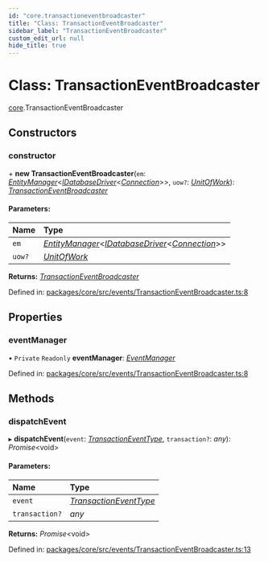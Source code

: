 ```yaml
---
id: "core.transactioneventbroadcaster"
title: "Class: TransactionEventBroadcaster"
sidebar_label: "TransactionEventBroadcaster"
custom_edit_url: null
hide_title: true
---
```


# Class: TransactionEventBroadcaster

[core](../modules/core.md).TransactionEventBroadcaster

## Constructors

### constructor

\+ **new TransactionEventBroadcaster**(`em`: [*EntityManager*](core.entitymanager.md)<[*IDatabaseDriver*](../interfaces/core.idatabasedriver.md)<[*Connection*](core.connection.md)\>\>, `uow?`: [*UnitOfWork*](core.unitofwork.md)): [*TransactionEventBroadcaster*](core.transactioneventbroadcaster.md)

#### Parameters:

Name | Type |
:------ | :------ |
`em` | [*EntityManager*](core.entitymanager.md)<[*IDatabaseDriver*](../interfaces/core.idatabasedriver.md)<[*Connection*](core.connection.md)\>\> |
`uow?` | [*UnitOfWork*](core.unitofwork.md) |

**Returns:** [*TransactionEventBroadcaster*](core.transactioneventbroadcaster.md)

Defined in: [packages/core/src/events/TransactionEventBroadcaster.ts:8](https://github.com/mikro-orm/mikro-orm/blob/bcf1a0899b/packages/core/src/events/TransactionEventBroadcaster.ts#L8)

## Properties

### eventManager

• `Private` `Readonly` **eventManager**: [*EventManager*](core.eventmanager.md)

Defined in: [packages/core/src/events/TransactionEventBroadcaster.ts:8](https://github.com/mikro-orm/mikro-orm/blob/bcf1a0899b/packages/core/src/events/TransactionEventBroadcaster.ts#L8)

## Methods

### dispatchEvent

▸ **dispatchEvent**(`event`: [*TransactionEventType*](../modules/core.md#transactioneventtype), `transaction?`: *any*): *Promise*<void\>

#### Parameters:

Name | Type |
:------ | :------ |
`event` | [*TransactionEventType*](../modules/core.md#transactioneventtype) |
`transaction?` | *any* |

**Returns:** *Promise*<void\>

Defined in: [packages/core/src/events/TransactionEventBroadcaster.ts:13](https://github.com/mikro-orm/mikro-orm/blob/bcf1a0899b/packages/core/src/events/TransactionEventBroadcaster.ts#L13)
